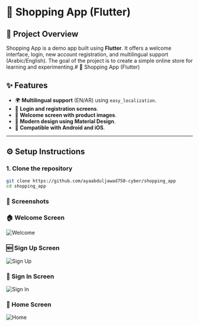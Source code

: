 # 👜 Shopping App (Flutter)

## 📌 Project Overview
Shopping App is a demo app built using **Flutter**.
It offers a welcome interface, login, new account registration, and multilingual support (Arabic/English).
The goal of the project is to create a simple online store for learning and experimenting.# 👜 Shopping App (Flutter)


## ✨ Features
- 🌍 **Multilingual support** (EN/AR) using `easy_localization`.
- 👤 **Login and registration screens**.
- 🛒 **Welcome screen with product images**.
- 🎨 **Modern design using Material Design**.
- 📱 **Compatible with Android and iOS**.

---

## ⚙️ Setup Instructions

### 1. Clone the repository
```bash
git clone https://github.com/ayaabduljawad750-cyber/shopping_app
cd shopping_app
```
### 📸 Screenshots

### 🏠 Welcome Screen
![Welcome](ScreenShots/welcomeScreen.PNG)

### 🆕 Sign Up Screen
![Sign Up](ScreenShots/SignUpScreen.PNG)

### 🔑 Sign In Screen
![Sign In](ScreenShots/SignInScreen.PNG)

### 🔑 Home Screen
![Home](ScreenShots/HomeScreen.PNG)
